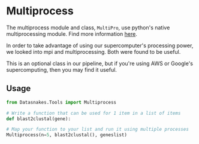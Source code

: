 Multiprocess
=============
The multiprocess module and class, `MultiPro`, use python's native multiprocessing
module. Find more information [here](https://docs.python.org/3.6/library/multiprocessing.html).

In order to take advantage of using our supercomputer's processing power, we
looked into mpi and multiprocessing. Both were found to be useful.

This is an optional class in our pipeline, but if you're using AWS or Google's
supercomputing, then you may find it useful.

Usage
------

```python
from Datasnakes.Tools import Multiprocess

# Write a function that can be used for 1 item in a list of items
def blast2clustal(gene):

# Map your function to your list and run it using multiple processes
Multiprocess(n=5, blast2clustal(), geneslist)
```